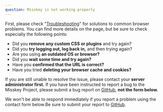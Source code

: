 ```yaml
---
question: Misskey is not working properly
---
```


First, please check "[Troubleshooting](/docs/for-users/resources/troubleshooting/)" for solutions to common browser problems.
You can find more details on the page, but be sure to check especially the following points:

- Did you **remove any custom CSS or plugins** and try again?
- Did you **try logging out, log back in,** and then trying again?
- Are you using **an outdated OS or browser?**
- Did you **wait some time and try again?**
- Have you **confirmed that the URL is correct?**
- Have you tried **deleting your browser cache and cookies?**

If you are still unable to resolve the issue, please contact your **server administrator first.**
If you have been instructed to report a bug to the Misskey Project, please submit a bug report on [GitHub](https://github.com/misskey-dev/misskey/issues/new/choose), **not the form below.**

We won't be able to respond immediately if you report a problem using the contact form below.Be sure to submit your report to [GitHub](https://github.com/misskey-dev/misskey/issues/new/choose).
